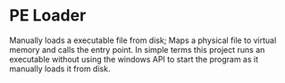 # PE Loader

Manually loads a executable file from disk; Maps a physical file to virtual memory and calls the entry point.
In simple terms this project runs an executable without using the windows API to start the program as it manually loads it from disk.
